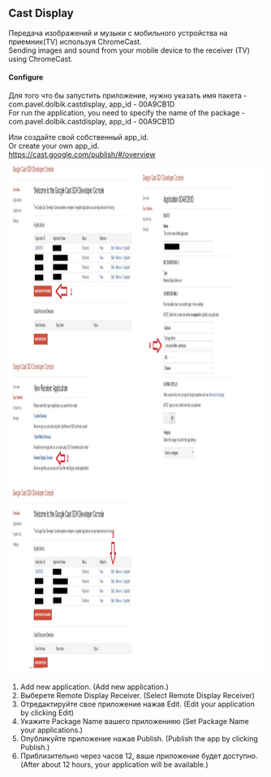 ## Cast Display

Передача изображений и музыки с мобильного устройства на приемник(TV) используя ChromeCast.<br/>
Sending images and sound from your mobile device to the receiver (TV) using ChromeCast.<br/>

#### Configure
Для того что бы запустить приложение, нужно указать имя пакета - com.pavel.dolbik.castdisplay, app_id - 00A9CB1D<br/>
For run the application, you need to specify the name of the package - com.pavel.dolbik.castdisplay, app_id - 00A9CB1D <br/>

Или создайте свой собственный app_id.<br/>
Or create your own app_id. <br/>
https://cast.google.com/publish/#/overview<br/>

<img src="/screenshots/screen.jpg" alt="screen" title="screen" width="1000" height="1000" />

1. Add new application. (Add new application.)<br/>
2. Выберете Remote Display Receiver. (Select Remote Display Receiver)<br/>
3. Отредактируйте свое приложение нажав Edit. (Edit your application by clicking Edit)<br/>
4. Укажите Package Name вашего приложенияю (Set Package Name your applications.)<br/>
5. Опубликуйте приложение нажав Publish. (Publish the app by clicking Publish.)<br/>
6. Приблизительно через часов 12, ваше приложение будет доступно. (After about 12 hours, your application will be available.)<br/>
